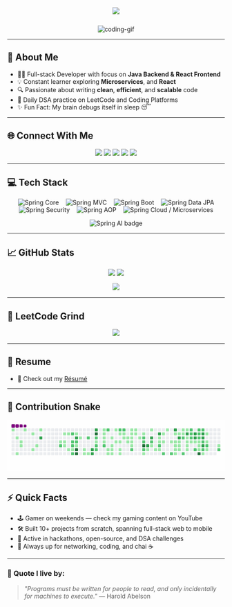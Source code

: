 <h1 align="center">
  <img src="https://readme-typing-svg.herokuapp.com/?font=Righteous&size=35&duration=4000&center=true&vCenter=true&width=600&height=70&lines=Hey+there!+👋;I'm+Abhinav;Java+%7C+DSA+%7C+Spring+Boot" />
</h1>

<div align="center">
  <img src="https://media.giphy.com/media/f3iwJFOVOwuy7K6FFw/giphy.gif" width="400" alt="coding-gif" />
</div>

---

## 🚀 About Me

- 🧑‍💻 Full-stack Developer with focus on **Java Backend & React Frontend**
- 💡 Constant learner exploring **Microservices**, and **React**
- 🔍 Passionate about writing **clean**, **efficient**, and **scalable** code
- 🎯 Daily DSA practice on LeetCode and Coding Platforms
- ✨ Fun Fact: My brain debugs itself in sleep 😴

---

## 🌐 Connect With Me

<p align="center">
  <a href="mailto:abhinav.kr.singh.2610@gmail.com"><img src="https://img.shields.io/badge/Gmail-D14836?style=for-the-badge&logo=gmail&logoColor=white"/></a>
  <a href="https://www.linkedin.com/in/abhinav-kumar-singh-05ab16291/"><img src="https://img.shields.io/badge/LinkedIn-0077B5?style=for-the-badge&logo=linkedin&logoColor=white"/></a>
  <a href="https://github.com/abhinavkr26104"><img src="https://img.shields.io/badge/GitHub-100000?style=for-the-badge&logo=github&logoColor=white"/></a>
  <a href="https://leetcode.com/u/user0415vb/"><img src="https://img.shields.io/badge/LeetCode-FFA116?style=for-the-badge&logo=leetcode&logoColor=black"/></a>
  <a href="https://abhinavkr26104.github.io/my-portfolio/"><img src="https://img.shields.io/badge/Portfolio-00C896?style=for-the-badge"/></a>
</p>

---

## 💻 Tech Stack
<style>
  .tech-icon {
    transition: transform 0.2s ease-in-out;
    margin: 0 6px;
  }
  .tech-icon:hover {
    transform: scale(1.15);
  }
</style>

<p align="center">

  <!-- Spring Core -->
  <img src="https://cdn.jsdelivr.net/gh/devicons/devicon/icons/spring/spring-original.svg" height="48" class="tech-icon" title="Spring Core" />

  <!-- Spring MVC -->
  <img src="https://img.icons8.com/?size=512&id=23208&format=png" height="48" class="tech-icon" title="Spring MVC" />

  <!-- Spring Boot -->
  <img src="https://img.icons8.com/?size=512&id=90519&format=png" height="48" class="tech-icon" title="Spring Boot" />

  <!-- Spring Data JPA -->
  <img src="https://img.icons8.com/?size=512&id=59813&format=png" height="48" class="tech-icon" title="Spring Data JPA" />

  <!-- Spring Security -->
  <img src="https://img.icons8.com/?size=512&id=24333&format=png" height="48" class="tech-icon" title="Spring Security" />

  <!-- Spring AOP -->
  <img src="https://img.icons8.com/?size=512&id=59822&format=png" height="48" class="tech-icon" title="Spring AOP" />

  <!-- Spring Cloud / Microservices -->
  <img src="https://img.icons8.com/?size=512&id=23201&format=png" height="48" class="tech-icon" title="Spring Cloud / Microservices" />

</p>



<p align="center">
  <!-- Spring AI placeholder badge -->
  <img src="https://img.shields.io/badge/Spring%20AI-6DB33F?style=for-the-badge&logo=spring&logoColor=white" alt="Spring AI badge" />
</p>

---

## 📈 GitHub Stats

<p align="center">
  <img src="https://github-readme-stats.vercel.app/api?username=abhinavkr26104&show_icons=true&theme=tokyonight&include_all_commits=true&count_private=true&hide_border=false" height="165" />
  <img src="https://streak-stats.demolab.com/?user=abhinavkr26104&theme=tokyonight&hide_border=false" height="165"/>
</p>

<p align="center">
  <img src="https://github-readme-stats.vercel.app/api/top-langs/?username=abhinavkr26104&layout=compact&theme=tokyonight&langs_count=6&hide_border=false" height="150" />
</p>

---

## 🧠 LeetCode Grind

<p align="center">
  <a href="https://leetcode.com/u/uloAy9iMYm/">
    <img src="https://leetcard.jacoblin.cool/user0415vb?theme=dark&font=Underdog&ext=contest" />
  </a>
</p>

---

## 📄 Resume

- 📌 Check out my [Résumé](https://drive.google.com/file/d/1QF7iX3Rm2TTAzGkMgfs_7iRSBGYqriLy/view?usp=sharing)

---

## 🐍 Contribution Snake

<p align="center">
  <img src="https://github.com/Platane/snk/raw/output/github-contribution-grid-snake.gif" alt="contribution animation" />
</p>

---

## ⚡ Quick Facts

- 🕹️ Gamer on weekends — check my gaming content on YouTube  
- 🛠️ Built 10+ projects from scratch, spanning full-stack web to mobile  
- 🏅 Active in hackathons, open-source, and DSA challenges  
- 💌 Always up for networking, coding, and chai ☕

---

### 💬 Quote I live by:

> _"Programs must be written for people to read, and only incidentally for machines to execute."_ — Harold Abelson
